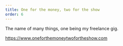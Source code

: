 ```yaml
---
title: One for the money, two for the show
order: 6
---
```


The name of many things, one being my freelance gig.

https://www.oneforthemoneytwofortheshow.com
